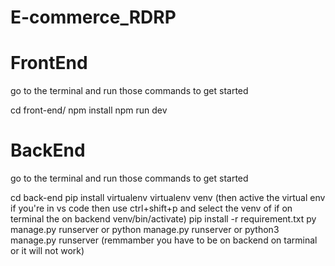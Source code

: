 # E-commerce_RDRP

# FrontEnd

go to the terminal and run those commands to get started

cd front-end/
npm install
npm run dev

# BackEnd

go to the terminal and run those commands to get started

cd back-end
pip install virtualenv
virtualenv venv
(then active the virtual env if you're in vs code then use ctrl+shift+p and select the venv of if on terminal the on backend venv/bin/activate)
pip install -r requirement.txt
py manage.py runserver or python manage.py runserver or python3 manage.py runserver (remmamber you have to be on backend on tarminal or it will not work)
